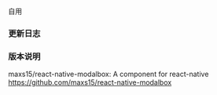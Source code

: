 ###
自用

###  更新日志

### 版本说明


maxs15/react-native-modalbox: A <Modal/> component for react-native  https://github.com/maxs15/react-native-modalbox
